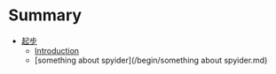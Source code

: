 # Summary

* [起步](/begin.md)
  * [Introduction](/README.md "写在最前面")
  * [something about spyider](/begin/something about spyider.md)



